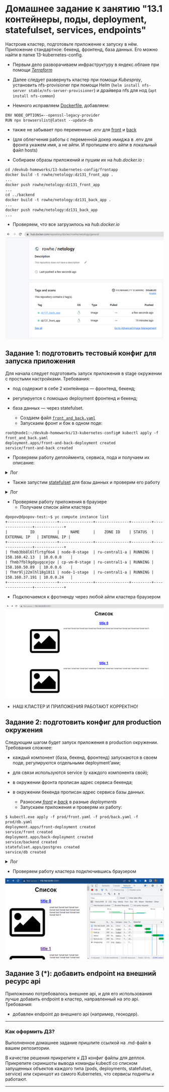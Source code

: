 # Домашнее задание к занятию "13.1 контейнеры, поды, deployment, statefulset, services, endpoints"
Настроив кластер, подготовьте приложение к запуску в нём. Приложение стандартное: бекенд, фронтенд, база данных. Его можно найти в папке 13-kubernetes-config.

* Первым дело разворачиваем инфраструктуру в яндекс.облаке при помощи [_Terraform_](13-kubernetes-config/terraform)

* Далее следует развернуть кластер при помощи _Kubespray_, установить nfs-provisioner при помощи Helm (`helm install nfs-server stable/nfs-server-provisioner`)  и драйвера nfs для нод (`apt install nfs-common`)


* Немного исправляем [Dockerfile](13-kubernetes-config/frontend/Dockerfile), добавляем:

```text
ENV NODE_OPTIONS=--openssl-legacy-provider
RUN npx browserslist@latest --update-db
```
* также не забывает про переменные _.env_ для [front](13-kubernetes-config/frontend/.env) и [back](13-kubernetes-config/backend/.env)
* (для облегчения работы с переменной докер имиджа в .env для фронта укажем имя, а не айпи. И пропишем его айпи в локальный файл hosts)

* Собираем образы приложений и пушим их на _hub.docker.io_ :

```shell
cd /devkub-homeworks/13-kubernetes-config/frontapp
docker build -t rowhe/netology:dz131_front_app .
...
docker push rowhe/netology:dz131_front_app
...
cd ../backend
docker build -t rowhe/netology:dz131_back_app .
...
docker push rowhe/netology:dz131_back_app
...
```

* Проверяем, что все загрузилось на _hub.docker.io_

![images](img/img_31.png)

## Задание 1: подготовить тестовый конфиг для запуска приложения
Для начала следует подготовить запуск приложения в stage окружении с простыми настройками. Требования:
* под содержит в себе 2 контейнера — фронтенд, бекенд;
* регулируется с помощью deployment фронтенд и бекенд;
* база данных — через statefulset.
  
  * Создаем файл [`front_and_back.yaml`](13-kubernetes-config/stage/front_and_back.yaml)
  * Запускаем фронт и бэк в одном поде:

```shell
root@node1:~/devkub-homeworks/13-kubernetes-config# kubectl apply -f front_and_back.yaml
deployment.apps/front-and-back-deployment created
service/front-and-back created
```
   * Проверяем работу деплоймента, сервиса, пода и получаем их описание:

<details>
<summary>Лог</summary>

```shell
$ kubectl.exe get po -o wide
NAME                                         READY   STATUS    RESTARTS   AGE     IP             NODE    NOMINATED NODE   READINESS GATES
front-and-back-deployment-66cfd48c7b-wjtnp   2/2     Running   0          15h     10.233.75.10   node2   <none>           <none>
nfs-server-nfs-server-provisioner-0          1/1     Running   0          2d23h   10.233.75.2    node2   <none>           <none>
postgres-0                                   1/1     Running   0          15h     10.233.71.11   node3   <none>           <none>
...

$ kubectl describe po front-and-back-deployment-66cfd48c7b-wjtnp
Name:         front-and-back-deployment-66cfd48c7b-wjtnp
Namespace:    default
Priority:     0
Node:         node2/10.0.0.8
Start Time:   Sun, 11 Dec 2022 23:59:50 +0300
Labels:       app=front-and-back
              pod-template-hash=66cfd48c7b
Annotations:  cni.projectcalico.org/containerID: da59e7eb6728826135ac4000a3ecf24afc9f7904e7161174a3047d703d69c92b
              cni.projectcalico.org/podIP: 10.233.75.10/32
              cni.projectcalico.org/podIPs: 10.233.75.10/32
Status:       Running
IP:           10.233.75.10
IPs:
  IP:           10.233.75.10
Controlled By:  ReplicaSet/front-and-back-deployment-66cfd48c7b
Containers:
  front:
    Container ID:   containerd://329df5842d188b29c9776b40982195c629d3014de88491183bd5eb146a8048d6
    Image:          rowhe/netology:dz131_front_app
    Image ID:       docker.io/rowhe/netology@sha256:94cb9050bf5cc8e7dc1d38a6d29e29f8cc199fed2c1581d46e90ecc938ab4052
    Port:           80/TCP
    Host Port:      0/TCP
    State:          Running
      Started:      Sun, 11 Dec 2022 23:59:52 +0300
    Ready:          True
    Restart Count:  0
    Environment:    <none>
    Mounts:
      /var/run/secrets/kubernetes.io/serviceaccount from kube-api-access-p2skm (ro)
  back:
    Container ID:   containerd://2bf5ba4033b2f1f5c48bede5f4564660220e1bce2bddafd94fe98871510f2e6f
    Image:          rowhe/netology:dz131_back_app
    Image ID:       docker.io/rowhe/netology@sha256:34d4051285af28534130571f3de4e8b2a6ed50b87dbf0bc94649f2e882d4ca1f
    Port:           9000/TCP
    Host Port:      0/TCP
    State:          Running
      Started:      Sun, 11 Dec 2022 23:59:53 +0300
    Ready:          True
    Restart Count:  0
    Environment:    <none>
    Mounts:
      /var/run/secrets/kubernetes.io/serviceaccount from kube-api-access-p2skm (ro)
Conditions:
  Type              Status
  Initialized       True
  Ready             True
  ContainersReady   True
  PodScheduled      True
Volumes:
  kube-api-access-p2skm:
    Type:                    Projected (a volume that contains injected data from multiple sources)
    TokenExpirationSeconds:  3607
    ConfigMapName:           kube-root-ca.crt
    ConfigMapOptional:       <nil>
    DownwardAPI:             true
QoS Class:                   BestEffort
Node-Selectors:              <none>
Tolerations:                 node.kubernetes.io/not-ready:NoExecute op=Exists for 300s
                             node.kubernetes.io/unreachable:NoExecute op=Exists for 300s
Events:                      <none>
...
$ kubectl get deployments -o wide
NAME                        READY   UP-TO-DATE   AVAILABLE   AGE   CONTAINERS   IMAGES                                                         SELECTOR
front-and-back-deployment   1/1     1            1           15h   front,back   rowhe/netology:dz131_front_app,rowhe/netology:dz131_back_app   app=front-and-back

...
$ kubectl describe deployments  front-and-back-deployment
Name:                   front-and-back-deployment
Namespace:              default
CreationTimestamp:      Sun, 11 Dec 2022 23:59:50 +0300
Labels:                 app=front-and-back
Annotations:            deployment.kubernetes.io/revision: 1
Selector:               app=front-and-back
Replicas:               1 desired | 1 updated | 1 total | 1 available | 0 unavailable
StrategyType:           RollingUpdate
MinReadySeconds:        0
RollingUpdateStrategy:  25% max unavailable, 25% max surge
Pod Template:
  Labels:  app=front-and-back
  Containers:
   front:
    Image:        rowhe/netology:dz131_front_app
    Port:         80/TCP
    Host Port:    0/TCP
    Environment:  <none>
    Mounts:       <none>
   back:
    Image:        rowhe/netology:dz131_back_app
    Port:         9000/TCP
    Host Port:    0/TCP
    Environment:  <none>
    Mounts:       <none>
  Volumes:        <none>
Conditions:
  Type           Status  Reason
  ----           ------  ------
  Available      True    MinimumReplicasAvailable
  Progressing    True    NewReplicaSetAvailable
OldReplicaSets:  <none>
NewReplicaSet:   front-and-back-deployment-66cfd48c7b (1/1 replicas created)
Events:          <none>
...

$ kubectl get svc -o wide
NAME                                TYPE        CLUSTER-IP      EXTERNAL-IP   PORT(S)
                   AGE     SELECTOR
back                                NodePort    10.233.52.33    <none>        9000:30002/TCP
                   15h     app=front-and-back
db                                  NodePort    10.233.37.234   <none>        5432:32396/TCP
                   15h     app=postgres
front                               NodePort    10.233.48.176   <none>        80:30001/TCP
                   15h     app=front-and-back
kubernetes                          ClusterIP   10.233.0.1      <none>        443/TCP
                   3d3h    <none>
nfs-server-nfs-server-provisioner   ClusterIP   10.233.22.144   <none>        2049/TCP,2049/UDP,32803/TCP,32803/UDP,20048/TCP,20048/UDP,875/TCP,875/UDP,111/TCP,111/UDP
,662/TCP,662/UDP   2d23h   app=nfs-server-provisioner,release=nfs-server
...

$ kubectl describe svc front
Name:                     front
Namespace:                default
Labels:                   <none>
Annotations:              <none>
Selector:                 app=front-and-back
Type:                     NodePort
IP Family Policy:         SingleStack
IP Families:              IPv4
IP:                       10.233.48.176
IPs:                      10.233.48.176
Port:                     <unset>  80/TCP
TargetPort:               80/TCP
NodePort:                 <unset>  30001/TCP
Endpoints:                10.233.75.10:80
Session Affinity:         None
External Traffic Policy:  Cluster
Events:                   <none>

dpopov@dpopov ~
$ kubectl describe svc back
Name:                     back
Namespace:                default
Labels:                   <none>
Annotations:              <none>
Selector:                 app=front-and-back
Type:                     NodePort
IP Family Policy:         SingleStack
IP Families:              IPv4
IP:                       10.233.52.33
IPs:                      10.233.52.33
Port:                     <unset>  9000/TCP
TargetPort:               9000/TCP
NodePort:                 <unset>  30002/TCP
Endpoints:                10.233.75.10:9000
Session Affinity:         None
External Traffic Policy:  Cluster
Events:                   <none>
...
$ kubectl.exe get ep
NAME                                              ENDPOINTS                                                       AGE
back                                              10.233.75.10:9000                                               16h
cluster.local-nfs-server-nfs-server-provisioner   <none>                                                          2d23h
db                                                10.233.71.11:5432                                               16h
front                                             10.233.75.10:80                                                 16h
kubernetes                                        10.0.0.6:6443                                                   3d4h
nfs-server-nfs-server-provisioner                 10.233.75.2:20048,10.233.75.2:662,10.233.75.2:111 + 9 more...   2d23h

```
  
</details>

* Также запустим [statefulset](13-kubernetes-config/stage/db.yaml) для базы данных и проверим его работу

<details>
<summary>Лог</summary>

```shell
$ kubectl.exe get sts -o wide
NAME                                READY   AGE     CONTAINERS               IMAGES
nfs-server-nfs-server-provisioner   1/1     2d23h   nfs-server-provisioner   quay.io/kubernetes_incubator/nfs-provisioner:v2.3.0
postgres                            1/1     16h     postgres                 postgres:latest
...
$ kubectl.exe describe sts postgres
Name:               postgres
Namespace:          default
CreationTimestamp:  Sun, 11 Dec 2022 23:58:07 +0300
Selector:           app=postgres
Labels:             <none>
Annotations:        <none>
Replicas:           1 desired | 1 total
Update Strategy:    RollingUpdate
  Partition:        0
Pods Status:        1 Running / 0 Waiting / 0 Succeeded / 0 Failed
Pod Template:
  Labels:  app=postgres
  Containers:
   postgres:
    Image:      postgres:latest
    Port:       <none>
    Host Port:  <none>
    Environment:
      POSTGRES_USER:      postgres
      POSTGRES_PASSWORD:  postgres
      POSTGRES_DB:        news
      PGDATA:             /data/pgdata
    Mounts:
      /data from pg-pvc (rw)
  Volumes:  <none>
Volume Claims:
  Name:          pg-pvc
  StorageClass:  nfs
  Labels:        <none>
  Annotations:   <none>
  Capacity:      1Gi
  Access Modes:  [ReadWriteOnce]
Events:          <none>
...

$ kubectl.exe get pvc
NAME                STATUS   VOLUME                                     CAPACITY   ACCESS MODES   STORAGECLASS   AGE
pg-pvc-postgres-0   Bound    pvc-93161d2d-8e5b-45d5-8216-3fdf79d2839d   1Gi        RWO            nfs            16h
...

$ kubectl.exe describe pvc pg-pvc-postgres-0
Name:          pg-pvc-postgres-0
Namespace:     default
StorageClass:  nfs
Status:        Bound
Volume:        pvc-93161d2d-8e5b-45d5-8216-3fdf79d2839d
Labels:        app=postgres
Annotations:   pv.kubernetes.io/bind-completed: yes
               pv.kubernetes.io/bound-by-controller: yes
               volume.beta.kubernetes.io/storage-provisioner: cluster.local/nfs-server-nfs-server-provisioner
               volume.kubernetes.io/storage-provisioner: cluster.local/nfs-server-nfs-server-provisioner
Finalizers:    [kubernetes.io/pvc-protection]
Capacity:      1Gi
Access Modes:  RWO
VolumeMode:    Filesystem
Used By:       postgres-0
Events:        <none>
...

dpopov@dpopov ~
$ kubectl.exe get pv
NAME                                       CAPACITY   ACCESS MODES   RECLAIM POLICY   STATUS   CLAIM                       STORAGECLASS   REASON   AGE
pvc-93161d2d-8e5b-45d5-8216-3fdf79d2839d   1Gi        RWO            Delete           Bound    default/pg-pvc-postgres-0   nfs                     16h
...

$ kubectl.exe describe pv pvc-93161d2d-8e5b-45d5-8216-3fdf79d2839d
Name:            pvc-93161d2d-8e5b-45d5-8216-3fdf79d2839d
Labels:          <none>
Annotations:     EXPORT_block:

                   EXPORT
                   {
                     Export_Id = 1;
                     Path = /export/pvc-93161d2d-8e5b-45d5-8216-3fdf79d2839d;
                     Pseudo = /export/pvc-93161d2d-8e5b-45d5-8216-3fdf79d2839d;
                     Access_Type = RW;
                     Squash = no_root_squash;
                     SecType = sys;
                     Filesystem_id = 1.1;
                     FSAL {
                       Name = VFS;
                     }
                   }
                 Export_Id: 1
                 Project_Id: 0
                 Project_block:
                 Provisioner_Id: 68c8d049-5e3c-4504-b967-34c9f7bf5adb
                 kubernetes.io/createdby: nfs-dynamic-provisioner
                 pv.kubernetes.io/provisioned-by: cluster.local/nfs-server-nfs-server-provisioner
Finalizers:      [kubernetes.io/pv-protection]
StorageClass:    nfs
Status:          Bound
Claim:           default/pg-pvc-postgres-0
Reclaim Policy:  Delete
Access Modes:    RWO
VolumeMode:      Filesystem
Capacity:        1Gi
Node Affinity:   <none>
Message:
Source:
    Type:      NFS (an NFS mount that lasts the lifetime of a pod)
    Server:    10.233.22.144
    Path:      /export/pvc-93161d2d-8e5b-45d5-8216-3fdf79d2839d
    ReadOnly:  false
Events:        <none>

```
</details>

  * Проверяем работу приложения в браузере
    * Получаем список айпи кластера
  ```
  dpopov@dpopov-test:~$ yc compute instance list
+----------------------+---------------+---------------+---------+----------------+-------------+
|          ID          |     NAME      |    ZONE ID    | STATUS  |  EXTERNAL IP   | INTERNAL IP |
+----------------------+---------------+---------------+---------+----------------+-------------+
| fhmb3bb8l6lflrtgf6o4 | node-0-stage  | ru-central1-a | RUNNING | 158.160.42.13  | 10.0.0.8    |
| fhmb7fbl9gdgugqcejqv | cp-vm-0-stage | ru-central1-a | RUNNING | 158.160.50.89  | 10.0.0.6    |
| fhmr9lj22mlhl18g1811 | node-1-stage  | ru-central1-a | RUNNING | 158.160.37.191 | 10.0.0.24   |
+----------------------+---------------+---------------+---------+----------------+-------------+

  ```
* Подключаемся к фротненду через любой айпи кластера браузером

![front](img/img_32.png)

* НАШ КЛАСТЕР И ПРИЛОЖЕНИЯ РАБОТАЮТ КОРРЕКТНО!



## Задание 2: подготовить конфиг для production окружения
Следующим шагом будет запуск приложения в production окружении. Требования сложнее:
* каждый компонент (база, бекенд, фронтенд) запускаются в своем поде, регулируются отдельными deployment’ами;
* для связи используются service (у каждого компонента свой);
* в окружении фронта прописан адрес сервиса бекенда;
* в окружении бекенда прописан адрес сервиса базы данных.

    * Разносим [_front_](13-kubernetes-config/prod/front.yaml) и [_back_](13-kubernetes-config/prod/back.yaml) в разные _deployments_
    * Запускаем приложения и проверям их работу:
```shell
$ kubectl.exe apply -f prod/front.yaml -f prod/back.yaml -f prod/db.yaml
deployment.apps/front-deployment created
service/front created
deployment.apps/back-deployment created
service/backend created
statefulset.apps/postgres created
service/db created
```
<details>
<summary>Лог</summary>

```shell
$ kubectl.exe get deployments
NAME               READY   UP-TO-DATE   AVAILABLE   AGE
back-deployment    1/1     1            1           68s
front-deployment   1/1     1            1           68s

dpopov@dpopov /cygdrive/c/Users/dpopov/Documents/GitHub/devkub-homeworks/13-kubernetes-config/prod
$ kubectl describe deployments
Name:                   back-deployment
Namespace:              default
CreationTimestamp:      Mon, 12 Dec 2022 19:25:28 +0300
Labels:                 app=backend
Annotations:            deployment.kubernetes.io/revision: 1
Selector:               app=backend
Replicas:               1 desired | 1 updated | 1 total | 1 available | 0 unavailable
StrategyType:           RollingUpdate
MinReadySeconds:        0
RollingUpdateStrategy:  25% max unavailable, 25% max surge
Pod Template:
  Labels:  app=backend
  Containers:
   backend:
    Image:        rowhe/netology:dz131_back_app
    Port:         9000/TCP
    Host Port:    0/TCP
    Environment:  <none>
    Mounts:       <none>
  Volumes:        <none>
Conditions:
  Type           Status  Reason
  ----           ------  ------
  Available      True    MinimumReplicasAvailable
  Progressing    True    NewReplicaSetAvailable
OldReplicaSets:  <none>
NewReplicaSet:   back-deployment-c68f75d45 (1/1 replicas created)
Events:
  Type    Reason             Age   From                   Message
  ----    ------             ----  ----                   -------
  Normal  ScalingReplicaSet  83s   deployment-controller  Scaled up replica set back-deployment-c68f75d45 to 1


Name:                   front-deployment
Namespace:              default
CreationTimestamp:      Mon, 12 Dec 2022 19:25:28 +0300
Labels:                 app=front
Annotations:            deployment.kubernetes.io/revision: 1
Selector:               app=front
Replicas:               1 desired | 1 updated | 1 total | 1 available | 0 unavailable
StrategyType:           RollingUpdate
MinReadySeconds:        0
RollingUpdateStrategy:  25% max unavailable, 25% max surge
Pod Template:
  Labels:  app=front
  Containers:
   front:
    Image:        rowhe/netology:dz131_front_app
    Port:         <none>
    Host Port:    <none>
    Environment:  <none>
    Mounts:       <none>
  Volumes:        <none>
Conditions:
  Type           Status  Reason
  ----           ------  ------
  Available      True    MinimumReplicasAvailable
  Progressing    True    NewReplicaSetAvailable
OldReplicaSets:  <none>
NewReplicaSet:   front-deployment-5f6648c57 (1/1 replicas created)
Events:
  Type    Reason             Age   From                   Message
  ----    ------             ----  ----                   -------
  Normal  ScalingReplicaSet  83s   deployment-controller  Scaled up replica set front-deployment-5f6648c57 to 1

$ kubectl.exe get svc -o wide
NAME                                TYPE        CLUSTER-IP      EXTERNAL-IP   PORT(S)
             AGE    SELECTOR
backend                             NodePort    10.233.10.179   <none>        9000:30002/TCP
             2m9s   app=backend
db                                  NodePort    10.233.48.126   <none>        5432:32614/TCP
             2m9s   app=postgres
front                               NodePort    10.233.33.248   <none>        80:30001/TCP
             2m9s   app=front
kubernetes                          ClusterIP   10.233.0.1      <none>        443/TCP
             3d7h   <none>
nfs-server-nfs-server-provisioner   ClusterIP   10.233.22.144   <none>        2049/TCP,2049/UDP,32803/TCP,32803/UDP,20048/TCP,20048/UDP,875/TCP,875/UDP,111/TCP,111/UDP,662/T
CP,662/UDP   3d2h   app=nfs-server-provisioner,release=nfs-server


$ kubectl.exe describe svc front backend db
Name:                     front
Namespace:                default
Labels:                   <none>
Annotations:              <none>
Selector:                 app=front
Type:                     NodePort
IP Family Policy:         SingleStack
IP Families:              IPv4
IP:                       10.233.33.248
IPs:                      10.233.33.248
Port:                     <unset>  80/TCP
TargetPort:               80/TCP
NodePort:                 <unset>  30001/TCP
Endpoints:                10.233.71.17:80
Session Affinity:         None
External Traffic Policy:  Cluster
Events:                   <none>


Name:                     backend
Namespace:                default
Labels:                   <none>
Annotations:              <none>
Selector:                 app=backend
Type:                     NodePort
IP Family Policy:         SingleStack
IP Families:              IPv4
IP:                       10.233.10.179
IPs:                      10.233.10.179
Port:                     <unset>  9000/TCP
TargetPort:               9000/TCP
NodePort:                 <unset>  30002/TCP
Endpoints:                10.233.75.15:9000
Session Affinity:         None
External Traffic Policy:  Cluster
Events:                   <none>


Name:                     db
Namespace:                default
Labels:                   <none>
Annotations:              <none>
Selector:                 app=postgres
Type:                     NodePort
IP Family Policy:         SingleStack
IP Families:              IPv4
IP:                       10.233.48.126
IPs:                      10.233.48.126
Port:                     <unset>  5432/TCP
TargetPort:               5432/TCP
NodePort:                 <unset>  32614/TCP
Endpoints:                10.233.71.18:5432
Session Affinity:         None
External Traffic Policy:  Cluster
Events:                   <none>

```
</details>


   * Проверяем работу кластера подключившись браузером

![request](img/img_33.png)



## Задание 3 (*): добавить endpoint на внешний ресурс api
Приложению потребовалось внешнее api, и для его использования лучше добавить endpoint в кластер, направленный на это api. Требования:
* добавлен endpoint до внешнего api (например, геокодер).

---

### Как оформить ДЗ?

Выполненное домашнее задание пришлите ссылкой на .md-файл в вашем репозитории.

В качестве решения прикрепите к ДЗ конфиг файлы для деплоя. Прикрепите скриншоты вывода команды kubectl со списком запущенных объектов каждого типа (pods, deployments, statefulset, service) или скриншот из самого Kubernetes, что сервисы подняты и работают.

---
